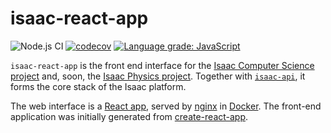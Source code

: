 # isaac-react-app

![Node.js CI](https://github.com/isaacphysics/isaac-react-app/workflows/Node.js%20CI/badge.svg?branch=master)
[![codecov](https://codecov.io/gh/isaacphysics/isaac-react-app/branch/master/graph/badge.svg)](https://codecov.io/gh/isaacphysics/isaac-react-app)
[![Language grade: JavaScript](https://img.shields.io/lgtm/grade/javascript/g/isaacphysics/isaac-react-app.svg?logo=lgtm&logoWidth=18)](https://lgtm.com/projects/g/isaacphysics/isaac-react-app/context:javascript)

`isaac-react-app` is the front end interface for the [Isaac Computer Science project](https://isaaccomputerscience.org/about) and, soon, the [Isaac Physics project](https://isaacphysics.org/about). Together with [`isaac-api`](https://github.com/ucam-cl-dtg/isaac-api), it forms the core stack of the Isaac platform.

The web interface is a [React app](https://github.com/facebook/create-react-app), served by [nginx](https://nginx.org/en/) in [Docker](https://www.docker.com/).
The front-end application was initially generated from [create-react-app](https://github.com/facebook/create-react-app).
